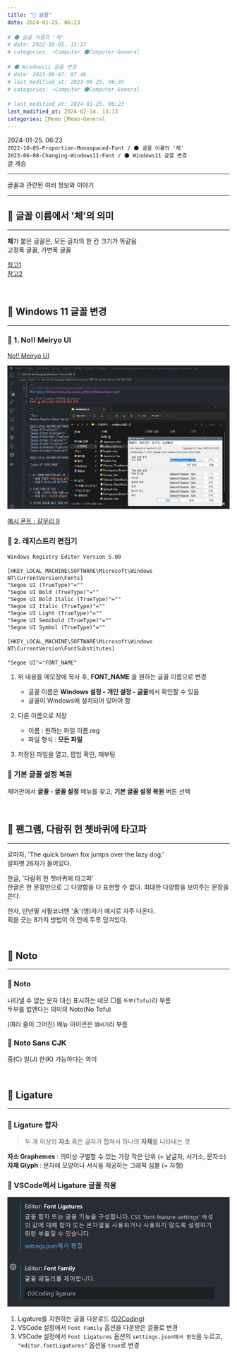 ```yaml
---
title: "🥑 글꼴"
date: 2024-01-25. 06:23

# 🌑 글꼴 이름의 '체'
# date: 2022-10-05. 11:17
# categories: ⭐Computer 🌑Computer-General

# 🌑 Windows11 글꼴 변경
# date: 2023-06-07. 07:46
# last_modified_at: 2023-06-25. 06:35
# categories: ⭐Computer 🌑Computer-General

# last_modified_at: 2024-01-25. 06:23
last_modified_at: 2024-02-14. 13:13
categories: 🌳Memo 🥑Memo-General
---
```


2024-01-25. 06:23  
`2022-10-05-Proportion-Monospaced-Font / 🌑 글꼴 이름의 '체'`  
`2023-06-08-Changing-Windows11-Font / 🌑 Windows11 글꼴 변경`  
글 계승  

---

글꼴과 관련된 여러 정보와 이야기  

---

## **🥑 글꼴 이름에서 '체'의 의미**

---

**체**가 붙은 글꼴은, 모든 글자의 한 칸 크기가 똑같음  
고정폭 글꼴, 가변폭 글꼴  

[참고1](https://en.wikipedia.org/wiki/Typeface#Proportion)  
[참고2](https://en.wikipedia.org/wiki/Monospaced_font)  

<br>

<!-- ---- ---- ---- ----  ---- ---- ---- ----  ---- ---- ---- ----  ---- ---- ---- ---- -->

## **🥑 Windows 11 글꼴 변경**

---

### **🧃 1. No!! Meiryo UI**

[No!! Meiryo UI](http://tatsu.life.coocan.jp/MySoft/WinCust/index.html)  

![적용 예시](/assets/img/2023/230625_0000.png)  

[예시 폰트 : 갈무리 9](https://galmuri.quiple.dev/)  

### **🧃 2. 레지스트리 편집기**

```Text
Windows Registry Editor Version 5.00

[HKEY_LOCAL_MACHINE\SOFTWARE\Microsoft\Windows NT\CurrentVersion\Fonts]
"Segoe UI (TrueType)"=""
"Segoe UI Bold (TrueType)"=""
"Segoe UI Bold Italic (TrueType)"=""
"Segoe UI Italic (TrueType)"=""
"Segoe UI Light (TrueType)"=""
"Segoe UI Semibold (TrueType)"=""
"Segoe UI Symbol (TrueType)"=""

[HKEY_LOCAL_MACHINE\SOFTWARE\Microsoft\Windows NT\CurrentVersion\FontSubstitutes]

"Segoe UI"="FONT_NAME"
```

1. 위 내용을 메모장에 복사 후, **FONT_NAME** 을 원하는 글꼴 이름으로 변경
   - 글꼴 이름은 **Windows 설정 - 개인 설정 - 글꼴**에서 확인할 수 있음
   - 글꼴이 Windows에 설치되어 있어야 함

2. 다른 이름으로 저장
   - 이름 : 원하는 파일 이름.reg
   - 파일 형식 : **모든 파일**

3. 저장된 파일을 열고, 팝업 확인, 재부팅

### **🧃 기본 글꼴 설정 복원**

제어판에서 **글꼴 - 글꼴 설정** 메뉴를 찾고, **기본 글꼴 설정 복원** 버튼 선택  

<br>

<!-- ---- ---- ---- ----  ---- ---- ---- ----  ---- ---- ---- ----  ---- ---- ---- ---- -->

## **🥑 팬그램, 다람쥐 헌 쳇바퀴에 타고파**

---

로마자, 'The quick brown fox jumps over the lazy dog.'  
알파벳 26자가 들어있다.  

한글, '다람쥐 헌 쳇바퀴에 타고파'  
한글은 한 문장만으로 그 다양함을 다 표현할 수 없다. 최대한 다양함을 보여주는 문장을 쓴다.  
[](https://namu.wiki/w/%ED%8C%AC%EA%B7%B8%EB%9E%A8)  

한자, 만년필 시필코너엔 '永'(영)자가 예시로 자주 나온다.  
획을 긋는 8가지 방법이 이 안에 두루 담겨있다.  

<br>

<!-- ---- ---- ---- ----  ---- ---- ---- ----  ---- ---- ---- ----  ---- ---- ---- ---- -->

## **🥑 Noto**

---

### **🧃 Noto**

나타낼 수 없는 문자 대신 표시하는 네모 □를 `두부(Tofu)`라 부름  
두부를 없앤다는 의미의 Noto(No Tofu)  
[](https://x.com/YAYOFLAKE/status/1749386451299795296?s=20)  

(여러 줄이 그어진) 메뉴 아이콘은 `햄버거`라 부름  
[](https://x.com/XBlackxnx/status/1749754966041100458?s=20)  

### **🧃 Noto Sans CJK**

중(C) 일(J) 한(K) 가능하다는 의미  

<br>

<!-- ---- ---- ---- ----  ---- ---- ---- ----  ---- ---- ---- ----  ---- ---- ---- ---- -->

## **🥑 Ligature**

---

### **🧃 Ligature 합자**

> 두 개 이상의 **자소** 혹은 글자가 합쳐서 하나의 **자체**를 나타내는 것

**자소 Graphemes** : 의미상 구별할 수 있는 가장 작은 단위 (= 낱글자, 서기소, 문자소)  
**자체 Glyph** : 문자에 모양이나 서식을 제공하는 그래픽 심볼 (= 자형)  

### **🧃 VSCode에서 Ligature 글꼴 적용**

![VSCode 설정](/assets/img/2024/240214_0000.png)

1. Ligature를 지원하는 글꼴 다운로드 ([D2Coding](https://github.com/naver/d2codingfont))
2. VSCode 설정에서 `Font Family` 옵션을 다운받은 글꼴로 변경
3. VSCode 설정에서 `Font Ligatures` 옵션의 `settings.json에서 편집`을 누르고, `"editor.fontLigatures"` 옵션을 `true`로 변경
